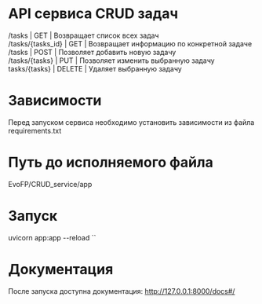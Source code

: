# API сервиса CRUD задач

/tasks | GET | Возвращает список всех задач  
/tasks/{tasks_id} | GET | Возвращает информацию по конкретной задаче  
/tasks | POST | Позволяет добавить новую задачу  
/tasks/{tasks} | PUT | Позволяет изменить выбранную задачу  
tasks/{tasks} | DELETE | Удаляет выбранную задачу

# Зависимости

Перед запуском сервиса необходимо установить зависимости из файла requirements.txt

# Путь до исполняемого файла

EvoFP/CRUD_service/app

# Запуск

uvicorn app:app --reload
``

# Документация

После запуска доступна документация: http://127.0.0.1:8000/docs#/
